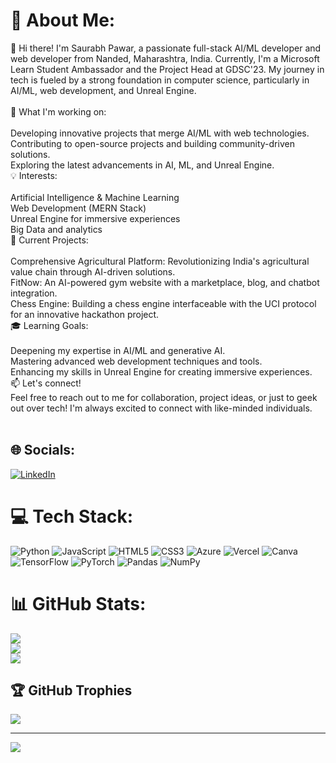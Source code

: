# 💫 About Me:
👋 Hi there! I'm Saurabh Pawar, a passionate full-stack AI/ML developer and web developer from Nanded, Maharashtra, India. Currently, I'm a Microsoft Learn Student Ambassador and the Project Head at GDSC'23. My journey in tech is fueled by a strong foundation in computer science, particularly in AI/ML, web development, and Unreal Engine.<br><br>🌱 What I'm working on:<br><br>Developing innovative projects that merge AI/ML with web technologies.<br>Contributing to open-source projects and building community-driven solutions.<br>Exploring the latest advancements in AI, ML, and Unreal Engine.<br>💡 Interests:<br><br>Artificial Intelligence & Machine Learning<br>Web Development (MERN Stack)<br>Unreal Engine for immersive experiences<br>Big Data and analytics<br>🚀 Current Projects:<br><br>Comprehensive Agricultural Platform: Revolutionizing India's agricultural value chain through AI-driven solutions.<br>FitNow: An AI-powered gym website with a marketplace, blog, and chatbot integration.<br>Chess Engine: Building a chess engine interfaceable with the UCI protocol for an innovative hackathon project.<br>🎓 Learning Goals:<br><br>Deepening my expertise in AI/ML and generative AI.<br>Mastering advanced web development techniques and tools.<br>Enhancing my skills in Unreal Engine for creating immersive experiences.<br>📫 Let's connect!<br>Feel free to reach out to me for collaboration, project ideas, or just to geek out over tech! I'm always excited to connect with like-minded individuals.<br><br>


## 🌐 Socials:
[![LinkedIn](https://img.shields.io/badge/LinkedIn-%230077B5.svg?logo=linkedin&logoColor=white)](https://linkedin.com/in/https://www.linkedin.com/in/saurabh-pawar-699901229/) 

# 💻 Tech Stack:
![Python](https://img.shields.io/badge/python-3670A0?style=for-the-badge&logo=python&logoColor=ffdd54) ![JavaScript](https://img.shields.io/badge/javascript-%23323330.svg?style=for-the-badge&logo=javascript&logoColor=%23F7DF1E) ![HTML5](https://img.shields.io/badge/html5-%23E34F26.svg?style=for-the-badge&logo=html5&logoColor=white) ![CSS3](https://img.shields.io/badge/css3-%231572B6.svg?style=for-the-badge&logo=css3&logoColor=white) ![Azure](https://img.shields.io/badge/azure-%230072C6.svg?style=for-the-badge&logo=microsoftazure&logoColor=white) ![Vercel](https://img.shields.io/badge/vercel-%23000000.svg?style=for-the-badge&logo=vercel&logoColor=white) ![Canva](https://img.shields.io/badge/Canva-%2300C4CC.svg?style=for-the-badge&logo=Canva&logoColor=white) ![TensorFlow](https://img.shields.io/badge/TensorFlow-%23FF6F00.svg?style=for-the-badge&logo=TensorFlow&logoColor=white) ![PyTorch](https://img.shields.io/badge/PyTorch-%23EE4C2C.svg?style=for-the-badge&logo=PyTorch&logoColor=white) ![Pandas](https://img.shields.io/badge/pandas-%23150458.svg?style=for-the-badge&logo=pandas&logoColor=white) ![NumPy](https://img.shields.io/badge/numpy-%23013243.svg?style=for-the-badge&logo=numpy&logoColor=white)
# 📊 GitHub Stats:
![](https://github-readme-stats.vercel.app/api?username=P0Saurabh&theme=dark&hide_border=false&include_all_commits=true&count_private=true)<br/>
![](https://github-readme-streak-stats.herokuapp.com/?user=P0Saurabh&theme=dark&hide_border=false)<br/>
![](https://github-readme-stats.vercel.app/api/top-langs/?username=P0Saurabh&theme=dark&hide_border=false&include_all_commits=true&count_private=true&layout=compact)

## 🏆 GitHub Trophies
![](https://github-profile-trophy.vercel.app/?username=P0Saurabh&theme=radical&no-frame=false&no-bg=true&margin-w=4)

---
[![](https://visitcount.itsvg.in/api?id=P0Saurabh&icon=0&color=0)](https://visitcount.itsvg.in)

<!-- Proudly created with GPRM ( https://gprm.itsvg.in ) -->
